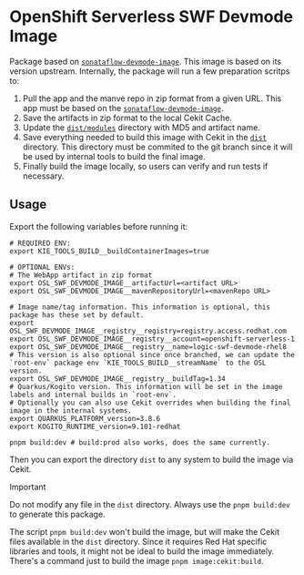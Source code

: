 # OpenShift Serverless SWF Devmode Image

Package based on [`sonataflow-devmode-image`](../sonataflow-devmode-image).
This image is based on its version upstream. Internally, the package will run a few preparation scritps to:

1. Pull the app and the manve repo in zip format from a given URL. This app must be based on the [`sonataflow-devmode-image`](../sonataflow-devmode-image).
2. Save the artifacts in zip format to the local Cekit Cache.
3. Update the [`dist/modules`](generated/modules) directory with MD5 and artifact name.
4. Save everything needed to build this image with Cekit in the [`dist`](generated) directory. This directory must be commited to the git branch since it will be used by internal tools to build the final image.
5. Finally build the image locally, so users can verify and run tests if necessary.

## Usage

Export the following variables before running it:

```shell
# REQUIRED ENV:
export KIE_TOOLS_BUILD__buildContainerImages=true

# OPTIONAL ENVs:
# The WebApp artifact in zip format
export OSL_SWF_DEVMODE_IMAGE__artifactUrl=<artifact URL>
export OSL_SWF_DEVMODE_IMAGE__mavenRepositoryUrl=<mavenRepo URL>

# Image name/tag information. This information is optional, this package has these set by default.
export OSL_SWF_DEVMODE_IMAGE__registry__registry=registry.access.redhat.com
export OSL_SWF_DEVMODE_IMAGE__registry__account=openshift-serverless-1
export OSL_SWF_DEVMODE_IMAGE__registry__name=logic-swf-devmode-rhel8
# This version is also optional since once branched, we can update the `root-env` package env `KIE_TOOLS_BUILD__streamName` to the OSL version.
export OSL_SWF_DEVMODE_IMAGE__registry__buildTag=1.34
# Quarkus/Kogito version. This information will be set in the image labels and internal builds in `root-env`.
# Optionally you can also use Cekit overrides when building the final image in the internal systems.
export QUARKUS_PLATFORM_version=3.8.6
export KOGITO_RUNTIME_version=9.101-redhat

pnpm build:dev # build:prod also works, does the same currently.
```

Then you can export the directory `dist` to any system to build the image via Cekit.

> [!IMPORTANT]
> Do not modify any file in the `dist` directory. Always use the `pnpm build:dev` to generate this package.

The script `pnpm build:dev` won't build the image, but will make the Cekit files available in the `dist` directory.
Since it requires Red Hat specific libraries and tools, it might not be ideal to build the image immediately.
There's a command just to build the image `pnpm image:cekit:build`.
